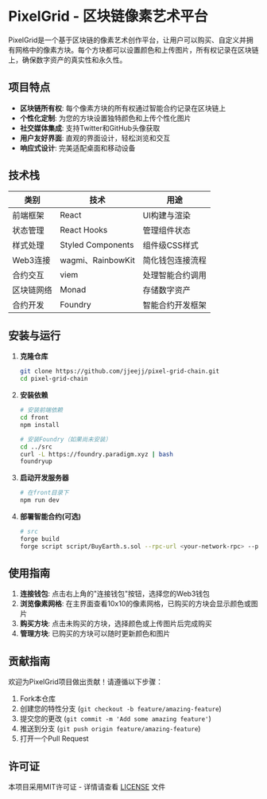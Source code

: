 # PixelGrid - 区块链像素艺术平台

PixelGrid是一个基于区块链的像素艺术创作平台，让用户可以购买、自定义并拥有网格中的像素方块。每个方块都可以设置颜色和上传图片，所有权记录在区块链上，确保数字资产的真实性和永久性。

## 项目特点

- **区块链所有权**: 每个像素方块的所有权通过智能合约记录在区块链上
- **个性化定制**: 为您的方块设置独特颜色和上传个性化图片
- **社交媒体集成**: 支持Twitter和GitHub头像获取
- **用户友好界面**: 直观的界面设计，轻松浏览和交互
- **响应式设计**: 完美适配桌面和移动设备

## 技术栈

| 类别 | 技术 | 用途 |
|------|------|------|
| 前端框架 | React | UI构建与渲染 |
| 状态管理 | React Hooks | 管理组件状态 |
| 样式处理 | Styled Components | 组件级CSS样式 |
| Web3连接 | wagmi、RainbowKit | 简化钱包连接流程 |
| 合约交互 | viem | 处理智能合约调用 |
| 区块链网络 | Monad | 存储数字资产 |
| 合约开发 | Foundry | 智能合约开发框架 |

## 安装与运行

1. **克隆仓库**
   ```bash
   git clone https://github.com/jjeejj/pixel-grid-chain.git
   cd pixel-grid-chain
   ```

2. **安装依赖**
   ```bash
   # 安装前端依赖
   cd front
   npm install
   
   # 安装Foundry（如果尚未安装）
   cd ../src
   curl -L https://foundry.paradigm.xyz | bash
   foundryup
   ```

3. **启动开发服务器**
   ```bash
   # 在front目录下
   npm run dev
   ```

4. **部署智能合约(可选)**
   ```bash
   # src
   forge build
   forge script script/BuyEarth.s.sol --rpc-url <your-network-rpc> --private-key <your-private-key> --broadcast
   ```

## 使用指南

1. **连接钱包**: 点击右上角的"连接钱包"按钮，选择您的Web3钱包
2. **浏览像素网格**: 在主界面查看10x10的像素网格，已购买的方块会显示颜色或图片
3. **购买方块**: 点击未购买的方块，选择颜色或上传图片后完成购买
4. **管理方块**: 已购买的方块可以随时更新颜色和图片

## 贡献指南

欢迎为PixelGrid项目做出贡献！请遵循以下步骤：

1. Fork本仓库
2. 创建您的特性分支 (`git checkout -b feature/amazing-feature`)
3. 提交您的更改 (`git commit -m 'Add some amazing feature'`)
4. 推送到分支 (`git push origin feature/amazing-feature`)
5. 打开一个Pull Request

## 许可证

本项目采用MIT许可证 - 详情请查看 [LICENSE](LICENSE) 文件 